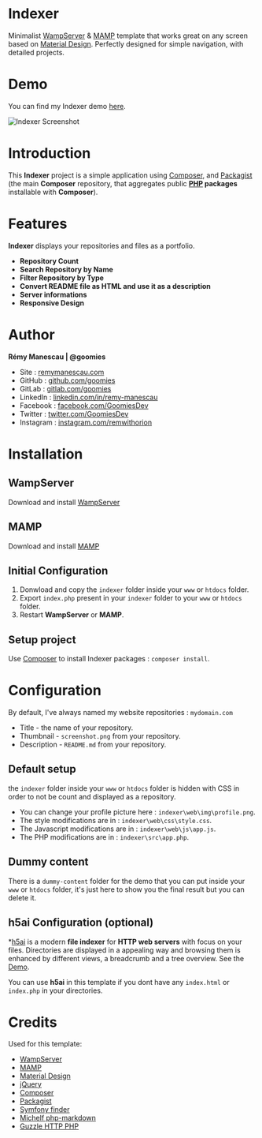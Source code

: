 # Indexer
Minimalist [WampServer](http://www.wampserver.com) & [MAMP](https://www.mamp.info/en/mac) template that works great on any screen based on [Material Design](https://material.io/design). Perfectly designed for simple navigation, with detailed projects.

# Demo
You can find my Indexer demo [here](https://indexer.remymanescau.com).

![Indexer Screenshot](https://indexer.remymanescau.com/screenshot.png)

# Introduction
This **Indexer** project is a simple application using [Composer](https://getcomposer.org), and [Packagist](https://packagist.org) (the main **Composer** repository, that aggregates public **[PHP](https://www.php.net) packages** installable with **Composer**).

# Features
**Indexer** displays your repositories and files as a portfolio.

- **Repository Count**
- **Search Repository by Name**
- **Filter Repository by Type**
- **Convert README file as HTML and use it as a description**
- **Server informations**
- **Responsive Design**

# Author
**Rémy Manescau | @goomies**

- Site : [remymanescau.com](https://www.remymanescau.com)
- GitHub : [github.com/goomies](https://github.com/goomies)
- GitLab : [gitlab.com/goomies](https://gitlab.com/goomies)
- LinkedIn : [linkedin.com/in/remy-manescau](https://www.linkedin.com/in/remy-manescau)
- Facebook : [facebook.com/GoomiesDev](https://www.facebook.com/GoomiesDev)
- Twitter : [twitter.com/GoomiesDev](https://twitter.com/GoomiesDev)
- Instagram : [instagram.com/remwithorion](https://www.instagram.com/remwithorion) 


# Installation

## WampServer
Download and install [WampServer](http://www.wampserver.com/)

## MAMP
Download and install [MAMP](https://www.mamp.info/en/mac)

## Initial Configuration
1. Donwload and copy the `indexer` folder inside your `www` or `htdocs` folder.
2. Export `index.php` present in your `indexer` folder to your `www` or `htdocs` folder.
3. Restart **WampServer** or **MAMP**.

## Setup project
Use [Composer](https://getcomposer.org/) to install Indexer packages : `composer install`.

# Configuration
By default, I've always named my website repositories : `mydomain.com`

* Title - the name of your repository.
* Thumbnail - `screenshot.png` from your repository.
* Description - `README.md` from your repository.

## Default setup
the `indexer` folder inside your `www` or `htdocs` folder is hidden with CSS in order to not be count and displayed as a repository.
- You can change your profile picture here : `indexer\web\img\profile.png`.
- The style modifications are in : `indexer\web\css\style.css`.
- The Javascript modifications are in : `indexer\web\js\app.js`.
- The PHP modifications are in : `indexer\src\app.php`.

## Dummy content
There is a `dummy-content` folder for the demo that you can put inside your `www` or `htdocs` folder, it's just here to show you the final result but you can delete it.

## h5ai Configuration (optional)
*[h5ai](https://larsjung.de/h5ai/) is a modern **file indexer** for **HTTP web servers** with focus on your files. Directories are displayed in a appealing way and browsing them is enhanced by different views, a breadcrumb and a tree overview. See the [Demo](https://larsjung.de/h5ai/demo/).

You can use **h5ai** in this template if you dont have any `index.html` or `index.php` in your directories.


# Credits
Used for this template:

* [WampServer](http://www.wampserver.com/)
* [MAMP](https://www.mamp.info/en/mac)
* [Material Design](https://material.io/design/)
* [jQuery](https://jquery.com/)
* [Composer](https://getcomposer.org/)
* [Packagist](https://packagist.org/)
* [Symfony finder](https://packagist.org/packages/symfony/finder)
* [Michelf php-markdown](https://packagist.org/packages/michelf/php-markdown)
* [Guzzle HTTP PHP](https://packagist.org/packages/guzzlehttp/guzzle)
